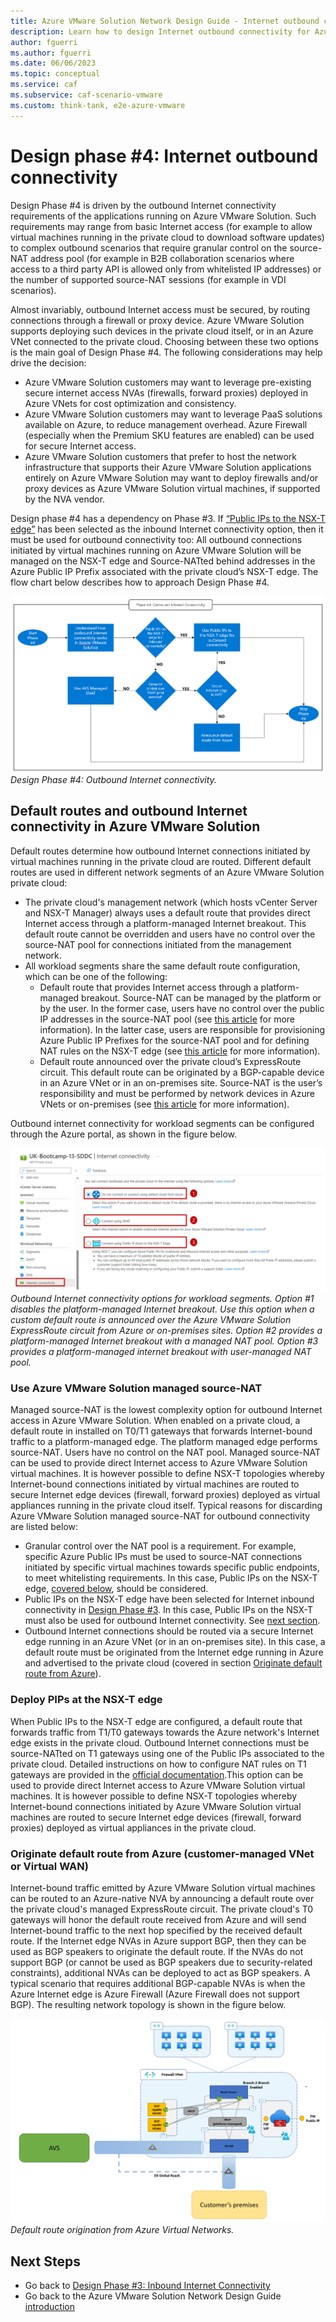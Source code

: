 ```yaml
---
title: Azure VMware Solution Network Design Guide - Internet outbound connectivity
description: Learn how to design Internet outbound connectivity for Azure VMware Solution.
author: fguerri
ms.author: fguerri
ms.date: 06/06/2023
ms.topic: conceptual
ms.service: caf
ms.subservice: caf-scenario-vmware
ms.custom: think-tank, e2e-azure-vmware
---
```


# Design phase #4: Internet outbound connectivity
Design Phase #4 is driven by the outbound Internet connectivity requirements of the applications running on Azure VMware Solution. Such requirements may range from basic Internet access (for example to allow virtual machines running in the private cloud to download software updates) to complex outbound scenarios that require granular control on the source-NAT address pool (for example in B2B collaboration scenarios where access to a third party API is allowed only from whitelisted IP addresses) or the number of supported source-NAT sessions (for example in VDI scenarios). 

Almost invariably, outbound Internet access must be secured, by routing connections through a firewall or proxy device. Azure VMware Solution supports deploying such devices in the private cloud itself, or in an Azure VNet connected to the private cloud. Choosing between these two options is the main goal of Design Phase #4. The following considerations may help drive the decision:
- Azure VMware Solution customers may want to leverage pre-existing secure internet access NVAs (firewalls, forward proxies) deployed in Azure VNets for cost optimization and consistency.
- Azure VMware Solution customers may want to leverage PaaS solutions available on Azure, to reduce management overhead. Azure Firewall (especially when the Premium SKU features are enabled) can be used for secure Internet access. 
- Azure VMware Solution customers that prefer to host the network infrastructure that supports their Azure VMware Solution applications entirely on Azure VMware Solution may want to deploy firewalls and/or proxy devices as Azure VMware Solution virtual machines, if supported by the NVA vendor.

Design phase #4 has a dependency on Phase #3. If [“Public IPs to the NSX-T edge”](network-design-guide-internet-inbound-connectivity.md#nvas-for-application-publishing-hosted-in-azure-vmware-solution-public-ips-on-the-nsx-t-edge) has been selected as the inbound Internet connectivity option, then it must be used for outbound connectivity too: All outbound connections initiated by virtual machines running on Azure VMware Solution  will be managed on the NSX-T edge and Source-NATted behind addresses in the Azure Public IP Prefix associated with the private cloud’s NSX-T edge. The flow chart below describes how to approach Design Phase #4.
 
![figure17](media/network-design-guide-figure17.png) 
*Design Phase #4: Outbound Internet connectivity.*

## Default routes and outbound Internet connectivity in Azure VMware Solution
Default routes determine how outbound Internet connections initiated by virtual machines running in the private cloud are routed. Different default routes are used in different network segments of an Azure VMware Solution private cloud: 
- The private cloud's management network (which hosts vCenter Server and NSX-T Manager) always uses a default route that provides direct Internet access through a platform-managed Internet breakout. This default route cannot be overridden and users have no control over the source-NAT pool for connections initiated from the management network.
- All workload segments share the same default route configuration, which can be one of the following:
    - Default route that provides Internet access through a platform-managed breakout. Source-NAT can be managed by the platform or by the user. In the former case, users have no control over the public IP addresses in the source-NAT pool (see [this article](/azure/azure-vmware/concepts-design-public-internet-access#azure-vmware-solution-managed-snat) for more information). In the latter case, users are responsible for provisioning Azure Public IP Prefixes for the source-NAT pool and for defining NAT rules on the NSX-T edge (see [this article](/azure/azure-vmware/concepts-design-public-internet-access#azure-public-ipv4-address-to-nsx-t-data-center-edge) for more information). 
    - Default route announced over the private cloud’s ExpressRoute circuit. This default route can be originated by a BGP-capable device in an Azure VNet or in an on-premises site. Source-NAT is the user’s responsibility and must be performed by network devices in Azure VNets or on-premises (see [this article](/azure/azure-vmware/concepts-design-public-internet-access#internet-service-hosted-in-azure) for more information).

Outbound internet connectivity for workload segments can be configured through the Azure portal, as shown in the figure below. 

![figure18](media/network-design-guide-figure18.png) 
*Outbound Internet connectivity options for workload segments. Option #1 disables the platform-managed Internet breakout. Use this option when a custom default route is announced over the Azure VMware Solution ExpressRoute circuit from Azure or on-premises sites. Option #2 provides a platform-managed Internet breakout with a managed NAT pool. Option #3 provides a platform-managed internet breakout with user-managed NAT pool.*

### Use Azure VMware Solution managed source-NAT
Managed source-NAT is the lowest complexity option for outbound Internet access in Azure VMware Solution. When enabled on a private cloud, a default route in installed on T0/T1 gateways that forwards Internet-bound traffic to a platform-managed edge. The platform managed edge performs source-NAT. Users have no control on the NAT pool. Managed source-NAT can be used to provide direct Internet access to Azure VMware Solution virtual machines. It is however possible to define NSX-T topologies whereby Internet-bound connections initiated by virtual machines are routed to secure Internet edge devices (firewall, forward proxies) deployed as virtual appliances running in the private cloud itself. Typical reasons for discarding Azure VMware Solution managed source-NAT for outbound connectivity are listed below:

- Granular control over the NAT pool is a requirement. For example, specific Azure Public IPs must be used to source-NAT connections initiated by specific virtual machines towards specific public endpoints, to meet  whitelisting requirements. In this case, Public IPs on the NSX-T edge, [covered below](network-design-guide-internet-outbound-connectivity.md#deploy-pips-at-the-nsx-t-edge), should be considered.
- Public IPs on the NSX-T edge have been selected for Internet inbound connectivity in [Design Phase #3](network-design-guide-internet-inbound-connectivity.md). In this case, Public IPs on the NSX-T must also be used for outbound Internet connectivity. See [next section](network-design-guide-internet-outbound-connectivity.md#deploy-pips-at-the-nsx-t-edge).
- Outbound Internet connections should be routed via a secure Internet edge running in an Azure VNet (or in an on-premises site). In this case, a default route must be originated from the Internet edge running in Azure and advertised to the private cloud (covered in section [Originate default route from Azure](#originate-default-route-from-azure-customer-managed-vnet-or-virtual-wan)).

### Deploy PIPs at the NSX-T edge
When Public IPs to the NSX-T edge are configured, a default route that forwards traffic from T1/T0 gateways towards the Azure network's Internet edge exists in the private cloud. Outbound Internet connections must be source-NATted on T1 gateways using  one of the Public IPs associated to the private cloud. Detailed instructions on how to configure NAT rules on T1 gateways are provided in the [official documentation](/azure/azure-vmware/enable-public-ip-nsx-edge#outbound-internet-access-for-vms).This option can be used to provide direct Internet access to Azure VMware Solution virtual machines. It is however possible to define NSX-T topologies whereby Internet-bound connections initiated by Azure VMware Solution virtual machines are routed to secure Internet edge devices (firewall, forward proxies) deployed as virtual appliances in the private cloud. 

### Originate default route from Azure (customer-managed VNet or Virtual WAN)
Internet-bound traffic emitted by Azure VMware Solution virtual machines can be routed to an Azure-native NVA by announcing a default route over the private cloud's managed ExpressRoute circuit. The private cloud's T0 gateways will honor the default route received from Azure and will send Internet-bound traffic to the next hop specified by the received default route. If the Internet edge NVAs in Azure support BGP, then they can be used as BGP speakers to originate the default route. If the NVAs do not support BGP (or cannot be used as BGP speakers due to security-related constraints), additional NVAs can be deployed to act as BGP speakers. A typical scenario that requires additional BGP-capable NVAs is when the Azure Internet edge is Azure Firewall (Azure Firewall does not support BGP). The resulting network topology is shown in the figure below.

![figure19](media/network-design-guide-figure19.png)  
*Default route origination from Azure Virtual Networks.*

## Next Steps
- Go back to [Design Phase #3: Inbound Internet Connectivity](network-design-guide-internet-inbound-connectivity.md)
- Go back to the Azure VMware Solution Network Design Guide [introduction](network-design-guide-intro.md)
